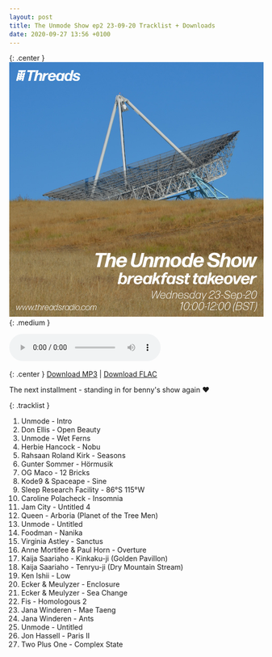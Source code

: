 ```yaml
---
layout: post
title: The Unmode Show ep2 23-09-20 Tracklist + Downloads
date: 2020-09-27 13:56 +0100
---
```

{: .center }
![The Unmode Show ep2](/assets/img/unmode_show_covers/ep2.jpg){: .medium }

<div class="center "><audio class="medium" controls src="https://vps.cleverna.me/unmode_opus/The Unmode Show ep2 23-09-20.opus"></audio></div>

{: .center }
[Download MP3](https://drive.google.com/file/d/16E3YEzX0u4DK2aMUKiWvy8-63eFlPAfc/view?usp=sharing) \| [Download FLAC](https://drive.google.com/file/d/1AqUUOgakFxMdTUHq0F6HtfFM8j66pgax/view?usp=sharing)

The next installment - standing in for benny's show again ❤️

{: .tracklist }
01. <span class="artist">Unmode</span> - Intro
02. <span class="artist">Don Ellis</span> - Open Beauty
03. <span class="artist">Unmode</span> - Wet Ferns
04. <span class="artist">Herbie Hancock</span> - Nobu
05. <span class="artist">Rahsaan Roland Kirk</span> - Seasons
06. <span class="artist">Gunter Sommer</span> - Hörmusik
07. <span class="artist">OG Maco</span> - 12 Bricks
08. <span class="artist">Kode9 & Spaceape</span> - Sine
09. <span class="artist">Sleep Research Facility</span> - 86°S 115°W
10. <span class="artist">Caroline Polacheck</span> - Insomnia
11. <span class="artist">Jam City</span> - Untitled 4
12. <span class="artist">Queen</span> - Arboria (Planet of the Tree Men)
13. <span class="artist">Unmode</span> - Untitled
14. <span class="artist">Foodman</span> - Nanika
15. <span class="artist">Virginia Astley</span> - Sanctus
16. <span class="artist">Anne Mortifee & Paul Horn</span> - Overture
17. <span class="artist">Kaija Saariaho</span> - Kinkaku-ji (Golden Pavillon)
18. <span class="artist">Kaija Saariaho</span> - Tenryu-ji (Dry Mountain Stream)
19. <span class="artist">Ken Ishii</span> - Low
20. <span class="artist">Ecker & Meulyzer</span> - Enclosure
21. <span class="artist">Ecker & Meulyzer</span> - Sea Change
22. <span class="artist">Fis</span> - Homologous 2
23. <span class="artist">Jana Winderen</span> - Mae Taeng
24. <span class="artist">Jana Winderen</span> - Ants
25. <span class="artist">Unmode</span> - Untitled
26. <span class="artist">Jon Hassell</span> - Paris II
27. <span class="artist">Two Plus One</span> - Complex State
